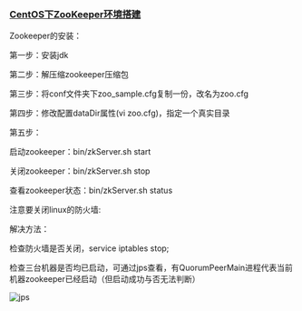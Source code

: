 ### [CentOS下ZooKeeper环境搭建](http://www.linuxidc.com/Linux/2016-12/137958.htm)

Zookeeper的安装：

第一步：安装jdk

第二步：解压缩zookeeper压缩包

第三步：将conf文件夹下zoo_sample.cfg复制一份，改名为zoo.cfg

第四步：修改配置dataDir属性(vi zoo.cfg)，指定一个真实目录

第五步：

启动zookeeper：bin/zkServer.sh start

关闭zookeeper：bin/zkServer.sh stop

查看zookeeper状态：bin/zkServer.sh status


注意要关闭linux的防火墙:

解决方法：

检查防火墙是否关闭，service iptables stop;

检查三台机器是否均已启动，可通过jps查看，有QuorumPeerMain进程代表当前机器zookeeper已经启动（但启动成功与否无法判断）

![jps](https://github.com/Albatronhenry/UploadFile/blob/master/pic/jps.png)
